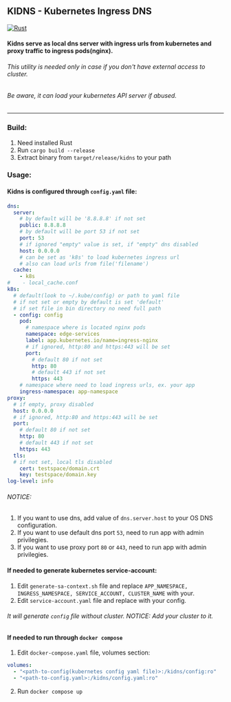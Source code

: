 ## KIDNS - Kubernetes Ingress DNS
[![Rust](https://github.com/vitdevelop/kidns/actions/workflows/rust.yml/badge.svg?branch=master)](https://github.com/vitdevelop/kidns/actions/workflows/rust.yml)

#### Kidns serve as local dns server with ingress urls from kubernetes and proxy traffic to ingress pods(nginx).

###### This utility is needed only in case if you don't have external access to cluster.
###### Be aware, it can load your kubernetes API server if abused.

---
### Build:

1) Need installed Rust
2) Run `cargo build --release`
3) Extract binary from `target/release/kidns` to your path

### Usage:
#### Kidns is configured through `config.yaml` file:

```yaml
dns:
  server:
    # by default will be '8.8.8.8' if not set
    public: 8.8.8.8
    # by default will be port 53 if not set
    port: 53
    # if ignored "empty" value is set, if "empty" dns disabled
    host: 0.0.0.0
    # can be set as 'k8s' to load kubernetes ingress url
    # also can load urls from file('filename')
  cache:
    - k8s
#    - local_cache.conf
k8s:
  # default(look to ~/.kube/config) or path to yaml file
  # if not set or empty by default is set 'default'
  # if set file in bin directory no need full path
  - config: config
    pod:
      # namespace where is located nginx pods
      namespace: edge-services
      label: app.kubernetes.io/name=ingress-nginx
      # if ignored, http:80 and https:443 will be set
      port:
        # default 80 if not set
        http: 80
        # default 443 if not set
        https: 443
    # namespace where need to load ingress urls, ex. your app
    ingress-namespace: app-namespace
proxy:
  # if empty, proxy disabled
  host: 0.0.0.0
  # if ignored, http:80 and https:443 will be set
  port:
    # default 80 if not set
    http: 80
    # default 443 if not set
    https: 443
  tls:
  # if not set, local tls disabled
    cert: testspace/domain.crt
    key: testspace/domain.key
log-level: info
```
###### NOTICE:
1) If you want to use dns, add value of `dns.server.host` to your OS DNS configuration.
2) If you want to use default dns port `53`, need to run app with admin privilegies.
3) If you want to use proxy port `80` or `443`, need to run app with admin privilegies.

#### If needed to generate kubernetes service-account:
1) Edit `generate-sa-context.sh` file and replace `APP_NAMESPACE, INGRESS_NAMESPACE, SERVICE_ACCOUNT, CLUSTER_NAME` with your.
2) Edit `service-account.yaml` file and replace with your config.

###### It will generate `config` file without cluster. NOTICE: Add your cluster to it.

#### If needed to run through `docker compose`
1) Edit `docker-compose.yaml` file, volumes section:
```yaml
volumes:
  - "<path-to-config(kubernetes config yaml file)>:/kidns/config:ro"
  - "<path-to-config.yaml>:/kidns/config.yaml:ro"
```
2) Run `docker compose up`